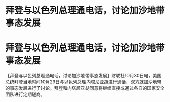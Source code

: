 # 拜登与以色列总理通电话，讨论加沙地带事态发展

# 拜登与以色列总理通电话，讨论加沙地带事态发展

【拜登与以色列总理通电话，讨论加沙地带事态发展】财联社10月30日电，美国总统拜登当地时间10月29日与以色列总理内塔尼亚胡进行通话，双方就加沙地带的事态发展进行了讨论。拜登和内塔尼亚胡同意将继续直接或通过各自的国家安全团队进行定期磋商。

